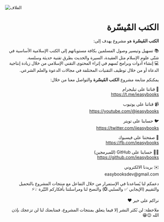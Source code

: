 ![الغلاف](https://user-images.githubusercontent.com/7662492/229292091-6b465fe7-93e9-4a04-9f49-5e5c26a8aa9b.png)

<div dir="rtl">
  <h1>الكتب المٌيسّرة</h1>

  <p><strong>الكتب المُيسّرة</strong> هو مشروع يهدف إلى:</p>
  <p>📚 تسهيل وتيسير وصول المسلمين بكافة مستوياتهم إلى الكتب الإسلامية الأساسية في شتّى علوم الإسلام مثل العقيدة، السيرة والحديث بطرق تقنية حديثة وسلسة.<br>💻 إنشاء أدوات وبرامج تُسهم في إثراء المحتوى التقني الإسلامي من خلال زيادة إنتاجية الدعاة أو من خلال توظيف التقنيات المختلفة في مجالات الدعوة والعلم الشرعي.</p>

  <p>يمكنكم متابعة مشروع <strong>الكتب المُيسّرة</strong> والتواصل معنا من خلال:</p>

  <p>💬 قناتنا على تيليجرام<br>
  <a href="https://t.me/ieasybooks">https://t.me/ieasybooks</a></p>

  <p>📹 قناتنا على يوتيوب<br>
  <a href="https://youtube.com/@ieasybooks">https://youtube.com/@ieasybooks</a></p>

  <p>🐦 حسابنا على تويتر<br>
  <a href="https://twitter.com/iieasybooks">https://twitter.com/iieasybooks</a></p>

  <p>📜 صفحتنا على فيسبوك<br>
  <a href="https://fb.com/ieasybooks">https://fb.com/ieasybooks</a></p>

  <p>👨‍💻 حسابنا على GitHub (للمبرمجين)<br>
  <a href="https://github.com/ieasybooks">https://github.com/ieasybooks</a></p>

  <p>✉️ بريدنا الالكتروني<br>
  easybooksdev@gmail.com</p>

  <p>دعمكم لنا يُساعدنا في الإستمرار من خلال التفاعل مع منتجات المشروع بالتحميل والتقييم (الإيجابي ✅ والسلبي ❎) والنصح لنا ومراسلتنا بأفكاركم النّيّرة 💡⚡️</p>

  <p>نراكم على خير ❤️</p>

  <p>ملاحظة: لن نُكثر النشر إلا فيما يتعلق بمنتجات المشروع، فمتابعتك لنا لن تزعجك بإذن الله 😉😁</p>
</div>
